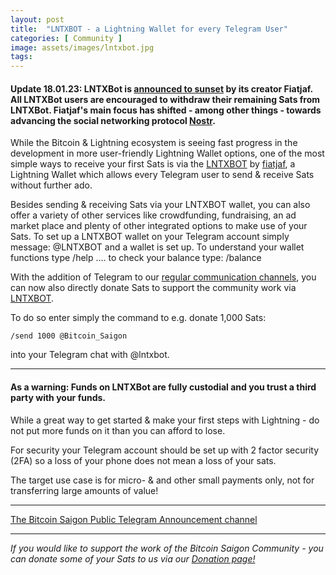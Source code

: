 ```yaml
---
layout: post
title:  "LNTXBOT - a Lightning Wallet for every Telegram User"
categories: [ Community ]
image: assets/images/lntxbot.jpg
tags: 
---
```

#### Update 18.01.23:  LNTXBot is [announced to sunset](https://t.me/lntxbot_dev/86735) by its creator Fiatjaf. All LNTXBot users are encouraged to withdraw their remaining Sats from LNTXBot. Fiatjaf's main focus has shifted - among other things - towards advancing the social networking protocol [Nostr](https://bitcoinsaigon.org/now-also-on-nostr/).

While the Bitcoin & Lightning ecosystem is seeing fast progress in the development in more user-friendly Lightning Wallet options, one of the most simple ways to receive your first Sats is via the [LNTXBOT](https://github.com/fiatjaf/lntxbot) by [fiatjaf](https://twitter.com/fiatjaf?lang=en), a Lightning Wallet which allows every Telegram user to send & receive Sats without further ado.

Besides sending & receiving Sats via your LNTXBOT wallet, you can also offer a variety of other services like crowdfunding, fundraising, an ad market place and plenty of other integrated options to make use of your Sats. To set up a LNTXBOT wallet on your Telegram account simply message: @LNTXBOT and a wallet is set up. To understand your wallet functions type /help …. to check your balance type:  /balance

With the addition of Telegram to our [regular communication channels](https://bitcoinsaigon.org/our-social-media.html), you can now also directly donate Sats to support the community work via [LNTXBOT](https://github.com/fiatjaf/lntxbot).

To do so enter simply the command to e.g. donate 1,000 Sats:

```
/send 1000 @Bitcoin_Saigon
```

into your Telegram chat with @lntxbot.

------------

#### As a warning: Funds on LNTXBot are fully custodial and you trust a third party with your funds. 

While a great way to get started & make your first steps with Lightning - do not put more funds on it than you can afford to lose.

For security your Telegram account should be set up with 2 factor security (2FA) so a loss of your phone does not mean a loss of your sats.

The target use case is for micro- & and other small payments only, not for transferring large amounts of value!

------------
[The Bitcoin Saigon Public Telegram Announcement channel](https://t.me/BitcoinSaigon_public)

------------

*If you would like to support the work of the Bitcoin Saigon Community - you can donate some of your Sats to us via our [Donation page!](https://bitcoinsaigon.org/donate-satoshis)*

